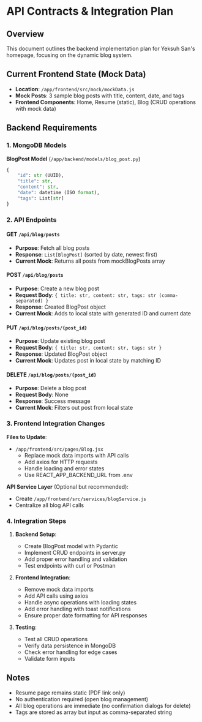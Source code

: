 # API Contracts & Integration Plan

## Overview
This document outlines the backend implementation plan for Yeksuh San's homepage, focusing on the dynamic blog system.

## Current Frontend State (Mock Data)
- **Location**: `/app/frontend/src/mock/mockData.js`
- **Mock Posts**: 3 sample blog posts with title, content, date, and tags
- **Frontend Components**: Home, Resume (static), Blog (CRUD operations with mock data)

## Backend Requirements

### 1. MongoDB Models

**BlogPost Model** (`/app/backend/models/blog_post.py`)
```python
{
    "id": str (UUID),
    "title": str,
    "content": str,
    "date": datetime (ISO format),
    "tags": List[str]
}
```

### 2. API Endpoints

#### GET `/api/blog/posts`
- **Purpose**: Fetch all blog posts
- **Response**: `List[BlogPost]` (sorted by date, newest first)
- **Current Mock**: Returns all posts from mockBlogPosts array

#### POST `/api/blog/posts`
- **Purpose**: Create a new blog post
- **Request Body**: `{ title: str, content: str, tags: str (comma-separated) }`
- **Response**: Created BlogPost object
- **Current Mock**: Adds to local state with generated ID and current date

#### PUT `/api/blog/posts/{post_id}`
- **Purpose**: Update existing blog post
- **Request Body**: `{ title: str, content: str, tags: str }`
- **Response**: Updated BlogPost object
- **Current Mock**: Updates post in local state by matching ID

#### DELETE `/api/blog/posts/{post_id}`
- **Purpose**: Delete a blog post
- **Request Body**: None
- **Response**: Success message
- **Current Mock**: Filters out post from local state

### 3. Frontend Integration Changes

**Files to Update**:
- `/app/frontend/src/pages/Blog.jsx`
  - Replace mock data imports with API calls
  - Add axios for HTTP requests
  - Handle loading and error states
  - Use REACT_APP_BACKEND_URL from .env

**API Service Layer** (Optional but recommended):
- Create `/app/frontend/src/services/blogService.js`
- Centralize all blog API calls

### 4. Integration Steps

1. **Backend Setup**:
   - Create BlogPost model with Pydantic
   - Implement CRUD endpoints in server.py
   - Add proper error handling and validation
   - Test endpoints with curl or Postman

2. **Frontend Integration**:
   - Remove mock data imports
   - Add API calls using axios
   - Handle async operations with loading states
   - Add error handling with toast notifications
   - Ensure proper date formatting for API responses

3. **Testing**:
   - Test all CRUD operations
   - Verify data persistence in MongoDB
   - Check error handling for edge cases
   - Validate form inputs

## Notes
- Resume page remains static (PDF link only)
- No authentication required (open blog management)
- All blog operations are immediate (no confirmation dialogs for delete)
- Tags are stored as array but input as comma-separated string
